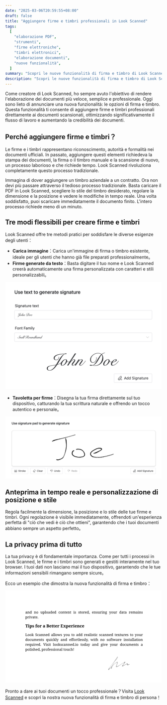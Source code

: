 ```yaml
---
date: "2025-03-06T20:59:55+08:00"
draft: false
title: "Aggiungere firme e timbri professionali in Look Scanned"
tags:
  [
    "elaborazione PDF",
    "strumenti",
    "firme elettroniche",
    "timbri elettronici",
    "elaborazione documenti",
    "nuove funzionalità",
  ]
summary: "Scopri le nuove funzionalità di firma e timbro di Look Scanned, che ti permettono di aggiungere firme e timbri professionali ai tuoi documenti direttamente nel browser. Offre diverse opzioni di creazione di firme, personalizzazione e protezione della privacy."
description: "Scopri le nuove funzionalità di firma e timbro di Look Scanned, che ti permettono di aggiungere firme e timbri professionali ai tuoi documenti direttamente nel browser. Offre diverse opzioni di creazione di firme, personalizzazione e protezione della privacy."
---
```


Come creatore di Look Scanned, ho sempre avuto l'obiettivo di rendere l'elaborazione dei documenti più veloce, semplice e professionale. Oggi sono lieto di annunciare una nuova funzionalità: le opzioni di firma e timbro. Questa funzionalità ti consente di aggiungere firme e timbri professionali direttamente ai documenti scansionati, ottimizzando significativamente il flusso di lavoro e aumentando la credibilità dei documenti.

## Perché aggiungere firme e timbri？

Le firme e i timbri rappresentano riconoscimento, autorità e formalità nei documenti ufficiali. In passato, aggiungere questi elementi richiedeva la stampa dei documenti, la firma o il timbro manuale e la scansione di nuovo, un processo laborioso e che richiede tempo. Look Scanned rivoluziona completamente questo processo tradizionale.

Immagina di dover aggiungere un timbro aziendale a un contratto. Ora non devi più passare attraverso il tedioso processo tradizionale. Basta caricare il PDF in Look Scanned, scegliere lo stile del timbro desiderato, regolare la dimensione e la posizione e vedere le modifiche in tempo reale. Una volta soddisfatto, puoi scaricare immediatamente il documento finito. L'intero processo richiede meno di un minuto.

## Tre modi flessibili per creare firme e timbri

Look Scanned offre tre metodi pratici per soddisfare le diverse esigenze degli utenti：

- **Carica immagine**：Carica un'immagine di firma o timbro esistente, ideale per gli utenti che hanno già file preparati professionalmente。
- **Firme generate da testo**：Basta digitare il tuo nome e Look Scanned creerà automaticamente una firma personalizzata con caratteri e stili personalizzabili。

![Esempio di firma generata da testo](./use-text-to-generate-signature-example.webp)

- **Tavoletta per firme**：Disegna la tua firma direttamente sul tuo dispositivo, catturando la tua scrittura naturale e offrendo un tocco autentico e personale。

![Esempio di tavoletta per firme](./use-signature-pad-to-generate-signature-example.webp)

## Anteprima in tempo reale e personalizzazione di posizione e stile

Regola facilmente la dimensione, la posizione e lo stile delle tue firme e timbri. Ogni regolazione è visibile immediatamente, offrendoti un'esperienza perfetta di "ciò che vedi è ciò che ottieni", garantendo che i tuoi documenti abbiano sempre un aspetto perfetto。

## La privacy prima di tutto

La tua privacy è di fondamentale importanza. Come per tutti i processi in Look Scanned, le firme e i timbri sono generati e gestiti interamente nel tuo browser. I tuoi dati non lasciano mai il tuo dispositivo, garantendo che le tue informazioni sensibili rimangano sempre sicure。

Ecco un esempio che dimostra la nuova funzionalità di firma e timbro：

![Esempio di firma e timbro](./signature-and-stamp-example.webp)

Pronto a dare ai tuoi documenti un tocco professionale？Visita [Look Scanned](https://lookscanned.io) e scopri la nostra nuova funzionalità di firma e timbro di persona！
